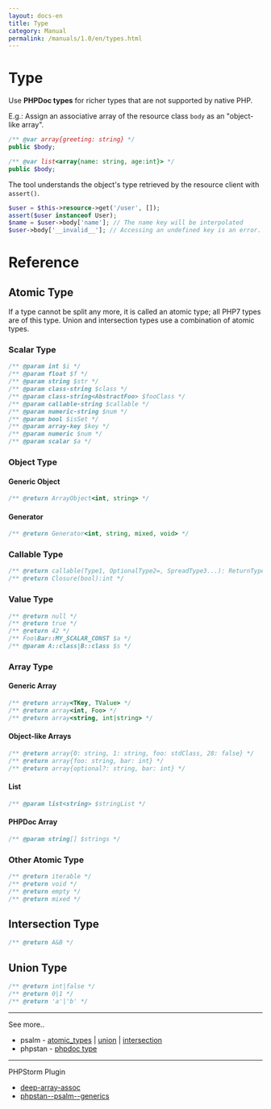 ```yaml
---
layout: docs-en
title: Type
category: Manual
permalink: /manuals/1.0/en/types.html
---
```


# Type

Use **PHPDoc types** for richer types that are not supported by native PHP.

E.g.: Assign an associative array of the resource class `body` as an "object-like array".

```php
/** @var array{greeting: string} */
public $body;
```

```php
/** @var list<array{name: string, age:int}> */
public $body;
```

The tool understands the object's type retrieved by the resource client with `assert()`.

```php
$user = $this->resource->get('/user', []);
assert($user instanceof User);
$name = $user->body['name']; // The name key will be interpolated
$user->body['__invalid__']; // Accessing an undefined key is an error.
```

# Reference

## Atomic Type

If a type cannot be split any more, it is called an atomic type; all PHP7 types are of this type.
Union and intersection types use a combination of atomic types.

### Scalar Type

```php
/** @param int $i */
/** @param float $f */
/** @param string $str */
/** @param class-string $class */
/** @param class-string<AbstractFoo> $fooClass */
/** @param callable-string $callable */
/** @param numeric-string $num */
/** @param bool $isSet */
/** @param array-key $key */
/** @param numeric $num */
/** @param scalar $a */
```

### Object Type

#### Generic Object

```php
/** @return ArrayObject<int, string> */
```

#### Generator

```php
/** @return Generator<int, string, mixed, void> */
```

### Callable Type

```php
/** @return callable(Type1, OptionalType2=, SpreadType3...): ReturnType */
/** @return Closure(bool):int */
```

### Value Type

```php
/** @return null */
/** @return true */
/** @return 42 */
/** Foo\Bar::MY_SCALAR_CONST $a */
/** @param A::class|B::class $s */
```

### Array Type

#### Generic Array

```php
/** @return array<TKey, TValue> */
/** @return array<int, Foo> */
/** @return array<string, int|string> */

```

#### Object-like Arrays

```php
/** @return array{0: string, 1: string, foo: stdClass, 28: false} */
/** @return array{foo: string, bar: int} */
/** @return array{optional?: string, bar: int} */
```

#### List

```php
/** @param list<string> $stringList */
```

#### PHPDoc Array

```php
/** @param string[] $strings */
```

### Other Atomic Type


```php
/** @return iterable */
/** @return void */
/** @return empty */
/** @return mixed */
```

## Intersection Type

```php
/** @return A&B */
```

## Union Type

```php
/** @return int|false */
/** @return 0|1 */
/** @return 'a'|'b' */
```

----

See more..

* psalm - [atomic_types](https://psalm.dev/docs/annotating_code/type_syntax/atomic_types/) \| [union](https://psalm.dev/docs/annotating_code/type_syntax/union_types/) \| [intersection](https://psalm.dev/docs/annotating_code/type_syntax/intersection_types/)
* phpstan - [phpdoc type](https://phpstan.org/writing-php-code/phpdoc-types)

----

PHPStorm Plugin

* [deep-array-assoc](https://plugins.jetbrains.com/plugin/9927-deep-assoc-completion)
* [phpstan--psalm--generics](https://plugins.jetbrains.com/plugin/12754-phpstan--psalm--generics)
